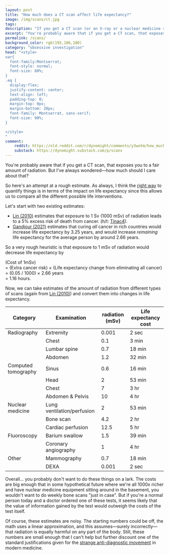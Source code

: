 ```yaml
---
layout: post
title: "How much does a CT scan affect life expectancy?"
image: /img/scans/ct.jpg
tags: 
description: "If you get a CT scan (or an X-ray or a nuclear medicine scan) is it worth worrying about the radiation?"
excerpt: "You're probably aware that if you get a CT scan, that exposes you to a fair of radiation. But I've always wondered—how much should I care about that? So here's an attempt at a rough estimate. As always, I think the right way to quantify things is in terms of the impact on life expectancy since this allows us to compare all the different possible life interventions. Let's start with two existing estimates: Lin (2010) estimates that exposure to 1 Sv (1000 mSv) of radiation leads to a 5% excess risk of death from cancer."
permalink: /scans/
background_color: rgb(193,186,180)
category: "obsessive investigation"
head: "<style>
var{
  font-family:Montserrat;
  font-style: normal;
  font-size: 80%;
}
.eq {
  display:flex;
  justify-content: center;
  text-align: left;
  padding-top: 0;
  margin-top: 0px;
  margin-bottom: 20px;
  font-family: Montserrat, sans-serif;
  font-size: 90%;
}

</style>
"
comment:
    reddit: https://old.reddit.com/r/dynomight/comments/y3wotm/how_much_does_a_ct_scan_affect_life_expectancy/
    substack: https://dynomight.substack.com/p/scans
---
```


You're probably aware that if you get a CT scan, that exposes you to a fair amount of radiation. But I've always wondered—how much should I care about that?

So here's an attempt at a rough estimate. As always, I think the [right way](/effective-selfishness/) to quantify things is in terms of the impact on life expectancy since this allows us to compare all the different possible life interventions.

Let's start with two existing estimates:

* [Lin (2010)](https://doi.org/10.4065%2Fmcp.2010.0260) estimates that exposure to 1 Sv (1000 mSv) of radiation leads to a 5% excess risk of death from cancer. (h/t: [Tinac4](https://old.reddit.com/r/slatestarcodex/comments/xm4ip1/how_dangerous_are_ct_scans/ipmnikc/)).
* [Gandjour (2021)](https://doi.org/10.1186/s12913-021-07327-x) estimates that curing *all* cancer in rich countries would increase life expectancy by 3.25 years, and would increase *remaining* life expectancy for the average person by around 2.66 years.

So a very rough heuristic is that exposure to 1 mSv of radiation would decrease life expectancy by

<div class="eq" markdown="1">

(Cost of 1mSv)  
= (Extra cancer risk) × (Life expectancy change from eliminating all cancer)  
= (0.05 / 1000) × 2.66 years  
= 1.16 hours.

</div>

Now, we can take estimates of the amount of radiation from different types of scans (again from [Lin (2010)](https://doi.org/10.4065%2Fmcp.2010.0260)) and convert them into changes in life expectancy.

| Category            | Examination                | radiation (mSv) | Life expectancy cost |
| ------------------- | -------------------------- | --------------- | -------------------- |
| Radiography         | Extremity                  | 0.001           | 2 sec                |
|                     | Chest                      | 0.1             | 3 min                |
|                     | Lumbar spine               | 0.7             | 18 min               |
|                     | Abdomen                    | 1.2             | 32 min               |
| Computed tomography | Sinus                      | 0.6             | 16 min               |
|                     | Head                       | 2               | 53 min               |
|                     | Chest                      | 7               | 3 hr                 |
|                     | Abdomen & Pelvis           | 10              | 4 hr                 |
| Nuclear medicine    | Lung ventilation/perfusion | 2               | 53 min               |
|                     | Bone scan                  | 4.2             | 2 hr                 |
|                     | Cardiac perfusion          | 12.5            | 5 hr                 |
| Fluoroscopy         | Barium swallow             | 1.5             | 39 min               |
|                     | Coronary angiography       | 1               | 4 hr                 |
| Other               | Mammography                | 0.7             | 18 min               |
|                     | DEXA                       | 0.001           | 2 sec                |

Overall... you probably don't want to do these things on a lark. The costs are big enough that in some hypothetical future where we're all 1000x richer and have nuclear medicine equipment sitting around in the basement, you wouldn't want to do weekly bone scans "just in case". But if you're a normal person today and a doctor ordered one of these tests, it seems likely that the value of information gained by the test would outweigh the costs of the test itself.

Of course, these estimates are noisy. The starting numbers could be off, the math uses a linear approximation, and this assumes—surely incorrectly—that radiation is equally harmful on any part of the body. Still, these numbers are small enough that I can't help but further discount one of the standard justifications given for the [strange anti-diagnostic movement](/diagnostics/) in modern medicine.